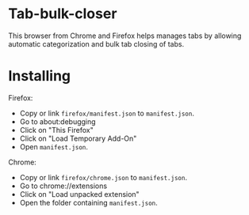 # Tab-bulk-closer

This browser from Chrome and Firefox helps manages tabs by allowing automatic categorization and bulk tab closing of tabs.

# Installing

Firefox: 
- Copy or link `firefox/manifest.json` to `manifest.json`.
- Go to about:debugging
- Click on "This Firefox"
- Click on "Load Temporary Add-On"
- Open `manifest.json`.

Chrome:
- Copy or link `firefox/chrome.json` to `manifest.json`.
- Go to chrome://extensions
- Click on "Load unpacked extension"
- Open the folder containing `manifest.json`.

